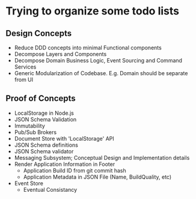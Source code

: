 # Trying to organize some todo lists

## Design Concepts

- Reduce DDD concepts into minimal Functional components 
- Decompose Layers and Components
- Decompose Domain Business Logic, Event Sourcing and  Command Services
- Generic Modularization of Codebase.  E.g. Domain should be separate from UI

## Proof of Concepts

- LocalStorage in Node.js
- JSON Schema Validation
- Immutability
- Pub/Sub Brokers
- Document Store with 'LocalStorage' API
- JSON Schema definitions
- JSON Schema validator
- Messaging Subsystem; Conceptual Design and Implementation details
- Render Application Information in Footer
    - Application Build ID from git commit hash
    - Application Metadata in JSON File (Name, BuildQuality, etc)
- Event Store
  - Eventual Consistancy
